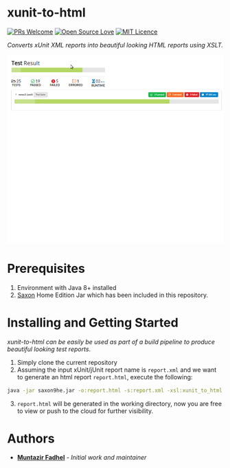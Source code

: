 # xunit-to-html
[![PRs Welcome](https://img.shields.io/badge/PRs-welcome-brightgreen.svg?style=flat-square)](http://makeapullrequest.com)
[![Open Source Love](https://badges.frapsoft.com/os/v2/open-source.svg?v=103)](https://github.com/ellerbrock/open-source-badges/)
[![MIT Licence](https://badges.frapsoft.com/os/mit/mit.svg?v=103)](https://opensource.org/licenses/mit-license.php)

*Converts xUnit XML reports into beautiful looking HTML reports using XSLT.*

![usage](/usage.gif)


# Prerequisites
1. Environment with Java 8+ installed
2. [Saxon](http://saxon.sourceforge.net/) Home Edition Jar which has been included in this repository.

# Installing and Getting Started

*xunit-to-html can be easily be used as part of a build pipeline to produce beautiful looking test reports*.

1. Simply clone the current repository
2. Assuming the input xUnit/jUnit report name is `report.xml` and we want to generate an html report `report.html`, execute the following:
```bash
java -jar saxon9he.jar -o:report.html -s:report.xml -xsl:xunit_to_html.xsl
```
3. `report.html` will be generated in the working directory, now you are free to view or push to the cloud for further visibility.

# Authors

- [**Muntazir Fadhel**](https://zir0-93.github.io/) - *Initial work and maintainer* 
